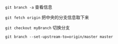 
`git branch -a`  查看信息  

`git fetch origin`  把中央的分支信息取下来   

`git checkout myBranch`  切换分支  




`git branch --set-upstream-to=origin/master master` 